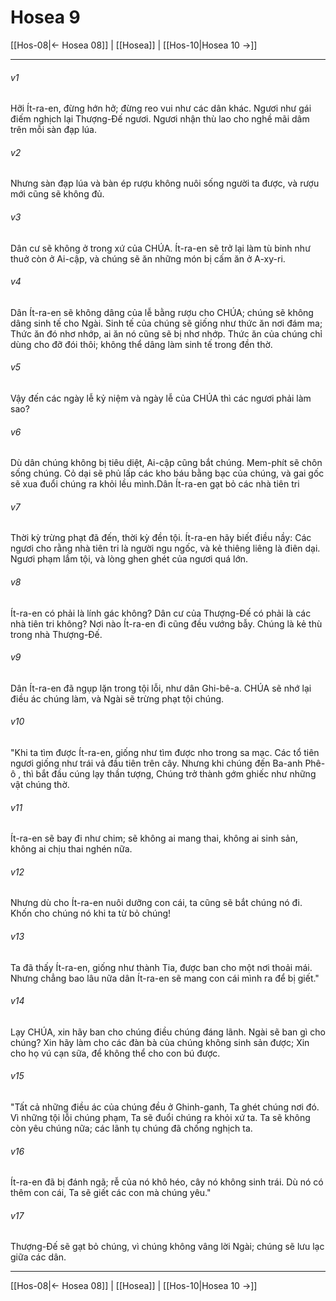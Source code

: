 # Hosea 9

[[Hos-08|← Hosea 08]] | [[Hosea]] | [[Hos-10|Hosea 10 →]]
***



###### v1 
Hỡi Ít-ra-en, đừng hớn hở; đừng reo vui như các dân khác. Ngươi như gái điếm nghịch lại Thượng-Đế ngươi. Ngươi nhận thù lao cho nghề mãi dâm trên mỗi sàn đạp lúa. 

###### v2 
Nhưng sàn đạp lúa và bàn ép rượu không nuôi sống người ta được, và rượu mới cũng sẽ không đủ. 

###### v3 
Dân cư sẽ không ở trong xứ của CHÚA. Ít-ra-en sẽ trở lại làm tù binh như thuở còn ở Ai-cập, và chúng sẽ ăn những món bị cấm ăn ở A-xy-ri. 

###### v4 
Dân Ít-ra-en sẽ không dâng của lễ bằng rượu cho CHÚA; chúng sẽ không dâng sinh tế cho Ngài. Sinh tế của chúng sẽ giống như thức ăn nơi đám ma; Thức ăn đó nhơ nhớp, ai ăn nó cũng sẽ bị nhơ nhớp. Thức ăn của chúng chỉ dùng cho đỡ đói thôi; không thể dâng làm sinh tế trong đền thờ. 

###### v5 
Vậy đến các ngày lễ kỷ niệm và ngày lễ của CHÚA thì các ngươi phải làm sao? 

###### v6 
Dù dân chúng không bị tiêu diệt, Ai-cập cũng bắt chúng. Mem-phít sẽ chôn sống chúng. Cỏ dại sẽ phủ lấp các kho báu bằng bạc của chúng, và gai gốc sẽ xua đuổi chúng ra khỏi lều mình.Dân Ít-ra-en gạt bỏ các nhà tiên tri 

###### v7 
Thời kỳ trừng phạt đã đến, thời kỳ đền tội. Ít-ra-en hãy biết điều nầy: Các ngươi cho rằng nhà tiên tri là người ngu ngốc, và kẻ thiêng liêng là điên dại. Ngươi phạm lắm tội, và lòng ghen ghét của ngươi quá lớn. 

###### v8 
Ít-ra-en có phải là lính gác không? Dân cư của Thượng-Đế có phải là các nhà tiên tri không? Nơi nào Ít-ra-en đi cũng đều vướng bẫy. Chúng là kẻ thù trong nhà Thượng-Đế. 

###### v9 
Dân Ít-ra-en đã ngụp lặn trong tội lỗi, như dân Ghi-bê-a. CHÚA sẽ nhớ lại điều ác chúng làm, và Ngài sẽ trừng phạt tội chúng. 

###### v10 
"Khi ta tìm được Ít-ra-en, giống như tìm được nho trong sa mạc. Các tổ tiên ngươi giống như trái vả đầu tiên trên cây. Nhưng khi chúng đến Ba-anh Phê-ô , thì bắt đầu cúng lạy thần tượng, Chúng trở thành gớm ghiếc như những vật chúng thờ. 

###### v11 
Ít-ra-en sẽ bay đi như chim; sẽ không ai mang thai, không ai sinh sản, không ai chịu thai nghén nữa. 

###### v12 
Nhưng dù cho Ít-ra-en nuôi dưỡng con cái, ta cũng sẽ bắt chúng nó đi. Khốn cho chúng nó khi ta từ bỏ chúng! 

###### v13 
Ta đã thấy Ít-ra-en, giống như thành Tia, được ban cho một nơi thoải mái. Nhưng chẳng bao lâu nữa dân Ít-ra-en sẽ mang con cái mình ra để bị giết." 

###### v14 
Lạy CHÚA, xin hãy ban cho chúng điều chúng đáng lãnh. Ngài sẽ ban gì cho chúng? Xin hãy làm cho các đàn bà của chúng không sinh sản được; Xin cho họ vú cạn sữa, để không thể cho con bú được. 

###### v15 
"Tất cả những điều ác của chúng đều ở Ghinh-ganh, Ta ghét chúng nơi đó. Vì những tội lỗi chúng phạm, Ta sẽ đuổi chúng ra khỏi xứ ta. Ta sẽ không còn yêu chúng nữa; các lãnh tụ chúng đã chống nghịch ta. 

###### v16 
Ít-ra-en đã bị đánh ngã; rễ của nó khô héo, cây nó không sinh trái. Dù nó có thêm con cái, Ta sẽ giết các con mà chúng yêu." 

###### v17 
Thượng-Đế sẽ gạt bỏ chúng, vì chúng không vâng lời Ngài; chúng sẽ lưu lạc giữa các dân.

***
[[Hos-08|← Hosea 08]] | [[Hosea]] | [[Hos-10|Hosea 10 →]]
